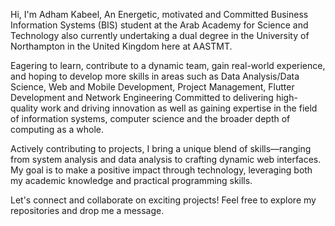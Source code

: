 Hi, I'm Adham Kabeel, An Energetic, motivated and Committed Business Information Systems (BIS) student
at the Arab Academy for Science and Technology also currently undertaking a dual degree in the University of Northampton 
in the United Kingdom here at AASTMT.

Eagering to learn, contribute to a dynamic team, gain real-world experience, and hoping to develop more skills in areas such as 
Data Analysis/Data Science, Web and Mobile Development, Project Management, Flutter Development and Network Engineering Committed to delivering high-quality work and 
driving innovation as well as gaining expertise in the field of information systems, computer science and the broader depth of computing as a whole.

Actively contributing to projects, I bring a unique blend of skills—ranging from system analysis and data analysis to crafting dynamic web interfaces. 
My goal is to make a positive impact through technology, leveraging both my academic knowledge and practical programming skills.

Let's connect and collaborate on exciting projects! Feel free to explore my repositories and drop me a message.
